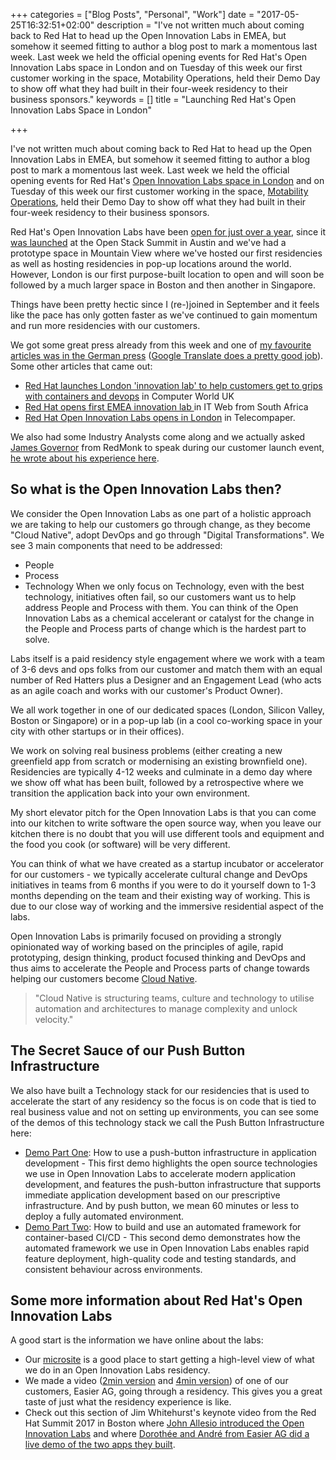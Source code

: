 +++
categories = ["Blog Posts", "Personal", "Work"]
date = "2017-05-25T16:32:51+02:00"
description = "I've not written much about coming back to Red Hat to head up the Open Innovation Labs in EMEA, but somehow it seemed fitting to author a blog post to mark a momentous last week. Last week we held the official opening events for Red Hat's Open Innovation Labs space in London and on Tuesday of this week our first customer working in the space, Motability Operations, held their Demo Day to show off what they had built in their four-week residency to their business sponsors."
keywords = []
title = "Launching Red Hat's Open Innovation Labs Space in London"

+++

I've not written much about coming back to Red Hat to head up the Open Innovation Labs in EMEA, but somehow it seemed fitting to author a blog post to mark a momentous last week. Last week we held the official opening events for Red Hat's [Open Innovation Labs space in London](https://www.redhat.com/en/about/press-releases/red-hat-open-innovation-labs-opens-london-jumpstart-application-development-open-source-and-devops) and on Tuesday of this week our first customer working in the space, [Motability Operations](http://www.motabilityoperations.co.uk/), held their Demo Day to show off what they had built in their four-week residency to their business sponsors.

Red Hat's Open Innovation Labs have been [open for just over a year](http://servicesblog.redhat.com/2016/04/20/driving-innovation-through-red-hat-services/), since it [was launched](https://www.redhat.com/en/about/press-releases/red-hat-launches-red-hat-open-innovation-labs-introducing-collaborative-open-source-cloud-and-devops-residency-program#) at the Open Stack Summit in Austin and we've had a prototype space in Mountain View where we've hosted our first residencies as well as hosting residencies in pop-up locations around the world. However, London is our first purpose-built location to open and will soon be followed by a much larger space in Boston and then another in Singapore.

Things have been pretty hectic since I (re-)joined in September and it feels like the pace has only gotten faster as we've continued to gain momentum and run more residencies with our customers.

We got some great press already from this week and one of [my favourite articles was in the German press](http://www.silicon.de/41647861/red-hat-startet-mit-innovation-lab-in-die-service-welt/) ([Google Translate does a pretty good job](https://translate.google.com/translate?sl=auto&tl=en&js=y&prev=_t&hl=en&ie=UTF-8&u=http%3A%2F%2Fwww.silicon.de%2F41647861%2Fred-hat-startet-mit-innovation-lab-in-die-service-welt%2F&edit-text=&act=url)). Some other articles that came out:
- [Red Hat launches London 'innovation lab' to help customers get to grips with containers and devops](http://www.computerworlduk.com/it-vendors/red-hat-launches-london-innovation-lab-3659405/) in Computer World UK
- [Red Hat opens first EMEA innovation lab ](http://www.itweb.co.za/index.php?option=com_content&view=article&id=162019)in IT Web from South Africa
- [Red Hat Open Innovation Labs opens in London](https://www.telecompaper.com/news/red-hat-open-innovation-labs-opens-in-london--1196982) in Telecompaper.

We also had some Industry Analysts come along and we actually asked [James Governor](http://redmonk.com/team/james-governor/) from RedMonk to speak during our customer launch event, [he wrote about his experience here](https://redmonk.com/jgovernor/2017/05/18/innovate-disrupt-lab-space-cluster/).

## So what is the Open Innovation Labs then?

We consider the Open Innovation Labs as one part of a holistic approach we are taking to help our customers go through change, as they become "Cloud Native", adopt DevOps and go through "Digital Transformations". We see 3 main components that need to be addressed:
- People
- Process
- Technology
When we only focus on Technology, even with the best technology, initiatives often fail, so our customers want us to help address People and Process with them. You can think of the Open Innovation Labs as a chemical accelerant or catalyst for the change in the People and Process parts of change which is the hardest part to solve.

Labs itself is a paid residency style engagement where we work with a team of 3-6 devs and ops folks from our customer and match them with an equal number of Red Hatters plus a Designer and an Engagement Lead (who acts as an agile coach and works with our customer's Product Owner). 

We all work together in one of our dedicated spaces (London, Silicon Valley, Boston or Singapore) or in a pop-up lab (in a cool co-working space in your city with other startups or in their offices).

We work on solving real business problems (either creating a new greenfield app from scratch or modernising an existing brownfield one). Residencies are typically 4-12 weeks and culminate in a demo day where we show off what has been built, followed by a retrospective where we transition the application back into your own environment.

My short elevator pitch for the Open Innovation Labs is that you can come into our kitchen to write software the open source way, when you leave our kitchen there is no doubt that you will use different tools and equipment and the food you cook (or software) will be very different.

You can think of what we have created as a startup incubator or accelerator for our customers - we typically accelerate cultural change and DevOps initiatives in teams from 6 months if you were to do it yourself down to 1-3 months depending on the team and their existing way of working. This is due to our close way of working and the immersive residential aspect of the labs.

Open Innovation Labs is primarily focused on providing a strongly opinionated way of working based on the principles of agile, rapid prototyping, design thinking, product focused thinking and DevOps and thus aims to accelerate the People and Process parts of change towards helping our customers become [Cloud Native](https://blog.heptio.com/cloud-native-part-1-definition-716ed30e9193).

> "Cloud Native is structuring teams, culture and technology to utilise automation and architectures to manage complexity and unlock velocity."

## The Secret Sauce of our Push Button Infrastructure

We also have built a Technology stack for our residencies that is used to accelerate the start of any residency so the focus is on code that is tied to real business value and not on setting up environments, you can see some of the demos of this technology stack we call the Push Button Infrastructure here:
- [Demo Part One](https://www.redhat.com/en/about/videos/red-hat-open-innovation-labs-demo-part1): How to use a push-button infrastructure in application development - This first demo highlights the open source technologies we use in Open Innovation Labs to accelerate modern application development, and features the push-button infrastructure that supports immediate application development based on our prescriptive infrastructure. And by push button, we mean 60 minutes or less to deploy a fully automated environment. 
- [Demo Part Two](https://www.redhat.com/en/about/videos/red-hat-open-innovation-labs-demo-part2): How to build and use an automated framework for container-based CI/CD - This second demo demonstrates how the automated framework we use in Open Innovation Labs enables rapid feature deployment, high-quality code and testing standards, and consistent behaviour across environments.

## Some more information about Red Hat's Open Innovation Labs

A good start is the information we have online about the labs:
- Our [microsite](https://www.redhat.com/en/explore/open-innovation-labs) is a good place to start getting a high-level view of what we do in an Open Innovation Labs residency.
- We made a video ([2min version](https://www.youtube.com/watch?v=xQV6Oo-wvEA) and [4min version](https://www.youtube.com/watch?v=H3hp_2hzLLg)) of one of our customers, Easier AG, going through a residency. This gives you a great taste of just what the residency experience is like.
- Check out this section of Jim Whitehurst's keynote video from the Red Hat Summit 2017 in Boston where [John Allesio introduced the Open Innovation Labs](https://www.youtube.com/watch?v=8MCbJmZQM9c#t=54m50s) and where [Dorothée and André from Easier AG did a live demo of the two apps they built](https://www.youtube.com/watch?v=8MCbJmZQM9c#t=58m54s).


